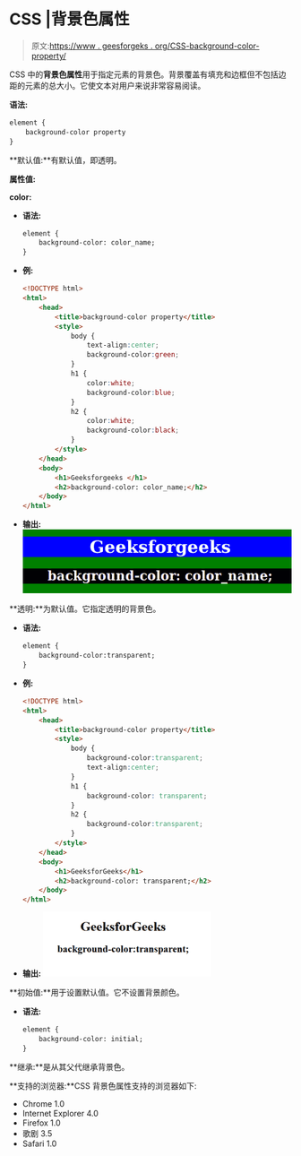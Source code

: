 # CSS |背景色属性

> 原文:[https://www . geesforgeks . org/CSS-background-color-property/](https://www.geeksforgeeks.org/css-background-color-property/)

CSS 中的**背景色属性**用于指定元素的背景色。背景覆盖有填充和边框但不包括边距的元素的总大小。它使文本对用户来说非常容易阅读。

**语法:**

```html
element {
    background-color property
}
```

**默认值:**有默认值，即透明。

**属性值:**

**color:**

*   **语法:**

    ```html
    element {
        background-color: color_name;
    }
    ```

*   **例:**

    ```html
    <!DOCTYPE html>
    <html>
        <head>
            <title>background-color property</title>
            <style> 
                body {
                    text-align:center;
                    background-color:green;
                }
                h1 { 
                    color:white;
                    background-color:blue;
                } 
                h2 {
                    color:white;
                    background-color:black;
                }
            </style> 
        </head>
        <body> 
            <h1>Geeksforgeeks </h1> 
            <h2>background-color: color_name;</h2>     
        </body> 
    </html>                                
    ```

*   **输出:**
    ![](img/763e47d6bf21df5503d2fe652fd7699d.png)

**透明:**为默认值。它指定透明的背景色。

*   **语法:**

    ```html
    element {
        background-color:transparent;
    }
    ```

*   **例:**

    ```html
    <!DOCTYPE html>
    <html>
        <head>
            <title>background-color property</title>
            <style> 
                body {
                    background-color:transparent;
                    text-align:center;
                }
                h1 { 
                    background-color: transparent; 
                } 
                h2 {
                    background-color:transparent;
                }
            </style> 
        </head>
        <body> 
            <h1>GeeksforGeeks</h1> 
            <h2>background-color: transparent;</h2>     
        </body> 
    </html>                    
    ```

*   **输出:**
    ![](img/8f71af6e2108134ee1bb0b7cf2425b15.png)

**初始值:**用于设置默认值。它不设置背景颜色。

*   **语法:**

    ```html
    element {
        background-color: initial;
    }
    ```

**继承:**是从其父代继承背景色。

**支持的浏览器:**CSS 背景色属性支持的浏览器如下:

*   Chrome 1.0
*   Internet Explorer 4.0
*   Firefox 1.0
*   歌剧 3.5
*   Safari 1.0